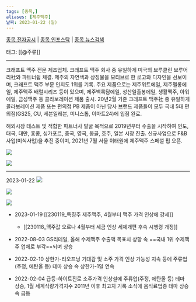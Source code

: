 ```yaml
---
tags: [종목,]
aliases: [제주맥주]
날짜: 2023-01-22 (일)
---
```

[종목 전자공시](https://finance.naver.com/item/dart.naver?code=276730) |  [종목 인포스탁](https://www.infostock.co.kr/site/3d/3d_show.asp?codename=276730) | [종목 뉴스검색](https://m.search.naver.com/search.naver?where=m_news&sm=mtb_jum&query=제주맥주)

태그: [[@주류]]

___

크래프트 맥주 전문 제조업체. 크래프트 맥주 회사 중 유일하게 미국의 브루클린 브루어리社와 파트너쉽 체결. 제주의 자연색과 상징물을 모티브로 한 로고와 디자인을 선보이며, 크래프트 맥주 부문 인지도 1위를 기록. 주요 제품으로는 제주위트에일, 제주펠롱에일, 제주맥주 배럴시리즈 등이 있으며, 제주백록담에일, 성산일출봉에일, 생활맥주, 아워에일, 금성맥주 등 콜라보레이션 제품 출시. 20년2월 기준 크래프트 맥주社 중 유일하게 콜라보레이션 제품 또는 편의점 PB 제품이 아닌 당사 브랜드 제품들이 모두 국내 5대 편의점(GS25, CU, 세븐일레븐, 미니스톱, 이마트24)에 입점 완료.

해외시장 테스트 및 적합한 파트너사 발굴 목적으로 2019년부터 수출을 시작하여 인도, 태국, 대만, 홍콩, 싱가포르, 중국, 영국, 몽골, 호주, 일본 시장 진출. 신규사업으로 F&B 사업(미식사업)을 추진 중이며, 2021년 7월 서울 이태원에 제주맥주 스페셜 펍 오픈.

![](https://i.imgur.com/26UUOOr.png)

![](https://i.imgur.com/IWIYOBs.png)


___

2023-01-22
![](https://i.imgur.com/ZYm4u8w.png)

![](https://i.imgur.com/zz5ck9l.png)

![](https://i.imgur.com/Uh42FMn.png)


- 2023-01-19 [[230119_특징주 제주맥주, 4월부터 맥주 가격 인상에 강세]]
	- [[230118_맥주값 오르나 4월부터 세금 인상 세제개편 후속 시행령 개정]]

- 2022-08-03  GS리테일, 올해 수제맥주 수출액 목표치 상향 속 ==국내 1위 수제맥주 업체로 부각==되며 상승
- 2022-02-10  상한가-리오프닝 기대감 및 소주 가격 인상 가능성 지속 등에 주류업(주정, 에탄올 등) 테마 상승 속 상한가-1일 연속
- 2022-02-04  급등-하이트진로 소주가격 인상설에 주류업(주정, 에탄올 등) 테마 상승, 1월 세계식량가격지수 2011년 이후 최고치 기록 소식에 음식료업종 테마 상승 속 급등